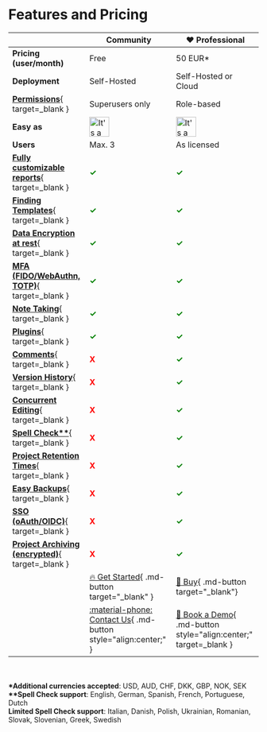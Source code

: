 # Features and Pricing

|                                                                                               | Community                                                                                                     | :heart: Professional                                                                                                                                                  |
| --------------------------------------------------------------------------------------------- | ------------------------------------------------------------------------------------------------------------- | --------------------------------------------------------------------------------------------------------------------------------------------------------------------- |
| __Pricing (user/month)__                                                                      | Free                                                                                                          | 50 EUR*                                                                                                                                                                  |
| __Deployment__                                                                                | Self-Hosted                                                                                                   | Self-Hosted or Cloud                                                                                                                                                  |
| [__Permissions__](users/user-permissions.md){ target=_blank }                                  | Superusers only                                                                                               | Role-based                                                                                                                                                            |
| __Easy as__                                                                                   | <img src="/assets/emojis/pie.svg" width="40" alt="It's a pie. Because Pentest reports are as easy as pie." /> | <img src="/assets/emojis/pie.svg" width="40" alt="It's a pie. Because Pentest reports are as easy as pie." />                                                         |
| __Users__                                                                                     | Max. 3                                                                                                        | As licensed                                                                                                                                                           |
| [__Fully customizable reports__](designer/designer.md){ target=_blank }                        | <span style="color:green;font-weight:bold;">✓</span>                                                          | <span style="color:green;font-weight:bold;">✓</span>                                                                                                                  |
| [__Finding Templates__](finding-templates/overview.md){ target=_blank }                        | <span style="color:green;font-weight:bold;">✓</span>                                                          | <span style="color:green;font-weight:bold;">✓</span>                                                                                                                  |
| [__Data Encryption at rest__](setup/configuration.md#data-encryption-at-rest){ target=_blank } | <span style="color:green;font-weight:bold;">✓</span>                                                          | <span style="color:green;font-weight:bold;">✓</span>                                                                                                                  |
| [__MFA (FIDO/WebAuthn, TOTP)__](show-and-tell/posts/2fa.md){ target=_blank }      | <span style="color:green;font-weight:bold;">✓</span>                                                          | <span style="color:green;font-weight:bold;">✓</span>                                                                                                                  |
| [__Note Taking__](show-and-tell/posts/note-taking.md){ target=_blank }           | <span style="color:green;font-weight:bold;">✓</span>                                                          | <span style="color:green;font-weight:bold;">✓</span>                                                                                                                  |
| [__Plugins__](setup/plugins.md){ target=_blank }             | <span style="color:green;font-weight:bold;">✓</span>                                                          | <span style="color:green;font-weight:bold;">✓</span>                                                                                                                  |
| [__Comments__](show-and-tell/posts/comments.md){ target=_blank }                                        | <span style="color:red;font-weight:bold;">X</span>                                                            | <span style="color:green;font-weight:bold;">✓</span>                                                                                                                  |
| [__Version History__](reporting/version-history.md){ target=_blank }                                        | <span style="color:red;font-weight:bold;">X</span>                                                            | <span style="color:green;font-weight:bold;">✓</span>                                                                                                                  |
| [__Concurrent Editing__](show-and-tell/posts/concurrent-editing.md){ target=_blank }                                        | <span style="color:red;font-weight:bold;">X</span>                                                            | <span style="color:green;font-weight:bold;">✓</span>                                                                                                                  |
| [__Spell Check**__](reporting/spell-check.md){ target=_blank }                                  | <span style="color:red;font-weight:bold;">X</span>                                                            | <span style="color:green;font-weight:bold;">✓</span>                                                                                                                  |
| [__Project Retention Times__](setup/configuration.md#archiving){ target=_blank }               | <span style="color:red;font-weight:bold;">X</span>                                                            | <span style="color:green;font-weight:bold;">✓</span>                                                                                                                  |
| [__Easy Backups__](setup/backups.md){ target=_blank }                                          | <span style="color:red;font-weight:bold;">X</span>                                                            | <span style="color:green;font-weight:bold;">✓</span>                                                                                                                  |
| [__SSO (oAuth/OIDC)__](users/oidc-setup.md){ target=_blank }                                   | <span style="color:red;font-weight:bold;">X</span>                                                            | <span style="color:green;font-weight:bold;">✓</span>                                                                                                                  |
| [__Project Archiving (encrypted)__](insights/archiving.md){ target=_blank }                    | <span style="color:red;font-weight:bold;">X</span>                                                            | <span style="color:green;font-weight:bold;">✓</span>                                                                                                                  |
|                                                                                               | [:fire: Get Started](setup/installation.md){ .md-button target="_blank" }                                      | [:rocket: Buy](https://portal.sysreptor.com/order/){ .md-button target="_blank"}                                                                                       |
|                                                                                               | [:material-phone: Contact Us](contact-us.md){ .md-button style="align:center;" }                               | [:sauropod: Book a Demo](https://outlook.office365.com/book/SysReptorDemo@syslifters.com/s/gUjy2xF2GEeSc_6mDLvvkA2){ .md-button style="align:center;" target=_blank } |

<br><br>
__*Additional currencies accepted__: USD, AUD, CHF, DKK, GBP, NOK, SEK 
__**Spell Check support__: English, German, Spanish, French, Portuguese, Dutch  
__Limited Spell Check support__: Italian, Danish, Polish, Ukrainian, Romanian, Slovak, Slovenian, Greek, Swedish